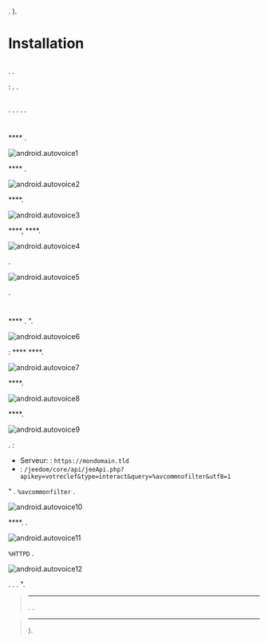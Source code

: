 # 

. ).

# Installation

## 

 [](https://play.google.com/store/apps/details?id=net.dinglisch.android.taskerm&hl=fr)  [](https://play.google.com/store/apps/details?id=com.joaomgcd.autovoice&hl=fr). .

 : . . 

## 

. . . . .

# 

 **** .

![android.autovoice1](images/android.autovoice1.png)

 **** .

![android.autovoice2](images/android.autovoice2.png)

 ****.

![android.autovoice3](images/android.autovoice3.png)

 ****,  ****.

![android.autovoice4](images/android.autovoice4.png)


.

![android.autovoice5](images/android.autovoice5.png)

.

# 

 **** . ".

![android.autovoice6](images/android.autovoice6.png)

 : ****  ****.

![android.autovoice7](images/android.autovoice7.png)

 ****.

![android.autovoice8](images/android.autovoice8.png)

 ****.

![android.autovoice9](images/android.autovoice9.png)

.  :

-   Serveur: : ``https://mondomain.tld``
-    : ``/jeedom/core/api/jeeApi.php?apikey=votreclef&type=interact&query=%avcommnofilter&utf8=1``

" .  ``%avcommonfilter`` .

![android.autovoice10](images/android.autovoice10.png)

 ****. .

![android.autovoice11](images/android.autovoice11.png)

 ``%HTTPD`` .

![android.autovoice12](images/android.autovoice12.png)

. . . ".

> ****
>
> . .

> ****
>
> ).

